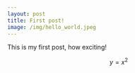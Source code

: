```yaml
---
layout: post
title: First post!
image: /img/hello_world.jpeg
---
```


This is my first post, how exciting!

$$y = x^2$$

